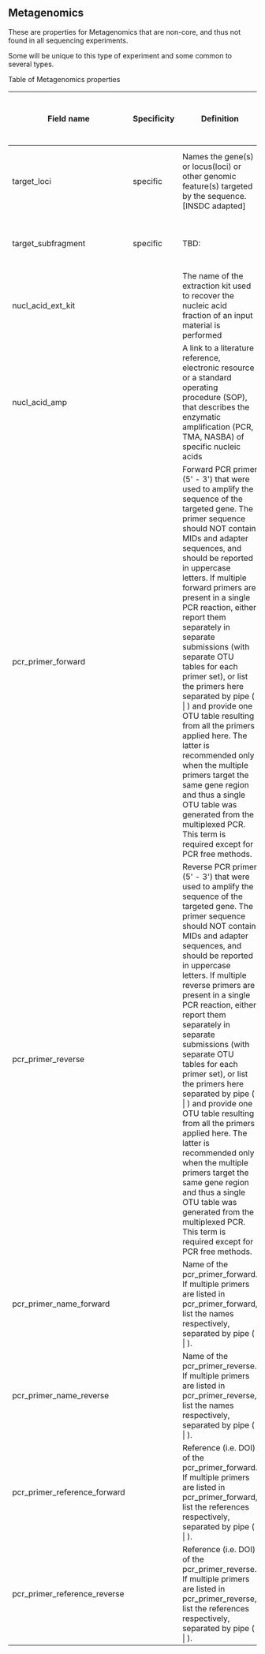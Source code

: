 ## Metagenomics

These are properties for Metagenomics that are non-core, and thus not found in all sequencing experiments. 

Some will be unique to this type of experiment and some common to several types.

Table of Metagenomics properties

| Field name | Specificity | Definition | Mandatory | Example | Type | Controlled Vocab Terms | Comment | MIxS | INSDC | IHEC (International Human<br>Epigenome Consortium) | Metagenomics publications |
| --- | --- | --- | --- | --- | --- | --- | --- | --- | --- | --- | --- |
| target_loci | specific | Names the gene(s) or locus(loci) or other genomic feature(s) targeted by the sequence.[INSDC adapted] | FALSE |  | string |  | TBD: Need to generate the full list of genes and RNAs | target_gene | target_gene |  |  |
| target_subfragment | specific | TBD: | FALSE |  | string |  | To work out of this field is really needed | target_subfragment | target_subfragment |  |  |
| nucl_acid_ext_kit |  | The name of the extraction kit used to recover the nucleic acid fraction of an input material is performed | FALSE | QIAamp DNA Blood Mini Kit | string |  | (please hack, put in as an idea) | nucl_acid_ext_kit | nucleic acid extraction kit |  |  |
| nucl_acid_amp |  | A link to a literature reference, electronic resource or a standard operating procedure (SOP), that describes the enzymatic amplification (PCR, TMA, NASBA) of specific nucleic acids | FALSE |  |  |  | (please hack, put in as an idea) | nucl_acid_amp | nucleic acid amplification |  |  |
| pcr_primer_forward |  | Forward PCR primer (5' - 3') that were used to amplify the sequence of the targeted gene. The primer sequence should NOT contain MIDs and adapter sequences, and should be reported in uppercase letters. If multiple forward primers are present in a single PCR reaction, either report them separately in separate submissions (with separate OTU tables for each primer set), or list the primers here separated by pipe ( \| ) and provide one OTU table resulting from all the primers applied here. The latter is recommended only when the multiple primers target the same gene region and thus a single OTU table was generated from the multiplexed PCR. This term is required except for PCR free methods. | TRUE | GGWACWGGWTGAACWGTWTAYCCYCC | string | IUPAC | (please hack, put in as an idea) |  |  |  |  |
| pcr_primer_reverse |  | Reverse PCR primer (5' - 3') that were used to amplify the sequence of the targeted gene. The primer sequence should NOT contain MIDs and adapter sequences, and should be reported in uppercase letters. If multiple reverse primers are present in a single PCR reaction, either report them separately in separate submissions (with separate OTU tables for each primer set), or list the primers here separated by pipe ( \| ) and provide one OTU table resulting from all the primers applied here. The latter is recommended only when the multiple primers target the same gene region and thus a single OTU table was generated from the multiplexed PCR. This term is required except for PCR free methods. | TRUE | GGRGGRTASACSGTTCASCCSGTSCC | string | IUPAC | (please hack, put in as an idea) |  |  |  |  |
| pcr_primer_name_forward |  | Name of the pcr_primer_forward. If multiple primers are listed in pcr_primer_forward, list the names respectively, separated by pipe ( \| ). | FALSE | mlCOIintF | string |  | (please hack, put in as an idea) |  |  |  |  |
| pcr_primer_name_reverse |  | Name of the pcr_primer_reverse. If multiple primers are listed in pcr_primer_reverse, list the names respectively, separated by pipe ( \| ). | FALSE | mlCOIintR | string |  | (please hack, put in as an idea) |  |  |  |  |
| pcr_primer_reference_forward |  | Reference (i.e. DOI) of the pcr_primer_forward. If multiple primers are listed in pcr_primer_forward, list the references respectively, separated by pipe ( \| ). | FALSE | https://doi.org/10.1186/1742-9994-10-34 | string |  | (please hack, put in as an idea) |  |  |  |  |
| pcr_primer_reference_reverse |  | Reference (i.e. DOI) of the pcr_primer_reverse. If multiple primers are listed in pcr_primer_reverse, list the references respectively, separated by pipe ( \| ). | FALSE | https://doi.org/10.1186/1742-9994-10-34 | string |  | (please hack, put in as an idea) |  |  |  |  |
